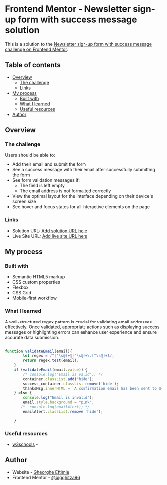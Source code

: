 # Frontend Mentor - Newsletter sign-up form with success message solution

This is a solution to the [Newsletter sign-up form with success message challenge on Frontend Mentor](https://www.frontendmentor.io/challenges/newsletter-signup-form-with-success-message-3FC1AZbNrv).

## Table of contents

- [Overview](#overview)
  - [The challenge](#the-challenge)
  - [Links](#links)
- [My process](#my-process)
  - [Built with](#built-with)
  - [What I learned](#what-i-learned)
  - [Useful resources](#useful-resources)
- [Author](#author)

## Overview
### The challenge
Users should be able to:

- Add their email and submit the form
- See a success message with their email after successfully submitting the form
- See form validation messages if:
  - The field is left empty
  - The email address is not formatted correctly
- View the optimal layout for the interface depending on their device's screen size
- See hover and focus states for all interactive elements on the page


### Links

- Solution URL: [Add solution URL here](https://your-solution-url.com)
- Live Site URL: [Add live site URL here](https://your-live-site-url.com)

## My process

### Built with

- Semantic HTML5 markup
- CSS custom properties
- Flexbox
- CSS Grid
- Mobile-first workflow

### What I learned
A well-structured regex pattern is crucial for validating email addresses effectively. Once validated, appropriate actions such as displaying success messages or highlighting errors can enhance user experience and ensure accurate data submission.

```js
 
function validateEmail(email){
        let regex = /^[^\s@]+@[^\s@]+\.[^\s@]+$/;
        return regex.test(email);
    }
    if (validateEmail(email.value)) {
        /* console.log("Email is valid"); */
        container.classList.add("hide");
        success_container.classList.remove('hide');
        thanksMsg.innerHTML = `A confirmation email has been sent to ${email.value}. Please open it and click the button inside to confirm your subscription.`;
    } else {
        console.log("Email is invalid");
        email.style.background = "pink";
       /*  console.log(emailAlert); */
        emailAlert.classList.remove('hide');

    }
```


### Useful resources

- [w3schools](hhttps://www.w3schools.com/) - 

## Author

- Website - [Gheorghe Eftimie](https://eftimieportofolio.com/)
- Frontend Mentor - [@bigghitza96](https://www.frontendmentor.io/profile/bigghitza96)



